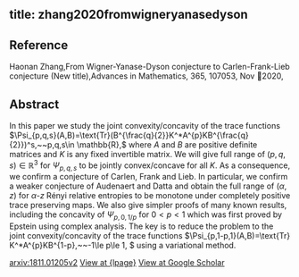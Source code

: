 title: zhang2020fromwigneryanasedyson
---


## Reference

Haonan Zhang,From Wigner-Yanase-Dyson conjecture to Carlen-Frank-Lieb conjecture (New title),Advances in Mathematics, 365, 107053, Nov 2020,

## Abstract 
In this paper we study the joint convexity/concavity of the trace functions $\Psi_{p,q,s}(A,B)=\text{Tr}(B^{\frac{q}{2}}K^*A^{p}KB^{\frac{q}{2}})^s,~~p,q,s\in \mathbb{R},$ where $A$ and $B$ are positive definite matrices and $K$ is any fixed invertible matrix. We will give full range of $(p,q,s)\in\mathbb{R}^3$ for $\Psi_{p,q,s}$ to be jointly convex/concave for all $K$. As a consequence, we confirm a conjecture of Carlen, Frank and Lieb. In particular, we confirm a weaker conjecture of Audenaert and Datta and obtain the full range of $(\alpha,z)$ for $\alpha$-$z$ Rényi relative entropies to be monotone under completely positive trace preserving maps. We also give simpler proofs of many known results, including the concavity of $\Psi_{p,0,1/p}$ for $0<p<1$ which was first proved by Epstein using complex analysis. The key is to reduce the problem to the joint convexity/concavity of the trace functions $\Psi_{p,1-p,1}(A,B)=\text{Tr} K^*A^{p}KB^{1-p},~~-1\le p\le 1, $ using a variational method.
    

[arxiv:1811.01205v2](https://arxiv.org/abs/1811.01205v2)
[View at {lpage}]({l})
[View at Google Scholar]({schlink})